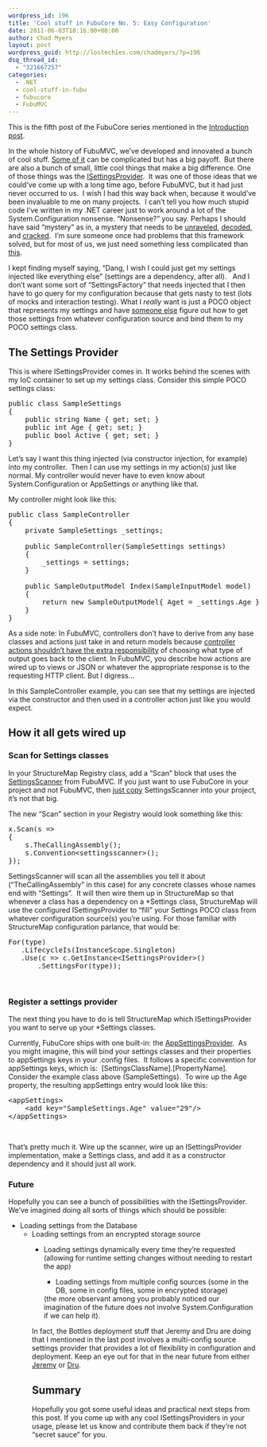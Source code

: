 ```yaml
---
wordpress_id: 196
title: 'Cool stuff in FubuCore No. 5: Easy Configuration'
date: 2011-06-03T18:16:00+00:00
author: Chad Myers
layout: post
wordpress_guid: http://lostechies.com/chadmyers/?p=196
dsq_thread_id:
  - "321667257"
categories:
  - .NET
  - cool-stuff-in-fubu
  - fubucore
  - FubuMVC
---
```

This is the fifth post of the FubuCore series mentioned in the [Introduction post](http://lostechies.com/chadmyers/2011/05/30/cool-stuff-in-fubucore-and-fubumvc-series/).

In the whole history of FubuMVC, we’ve developed and innovated a bunch of cool stuff. [Some of it](http://guides.fubumvc.com/advanced_behaviors.html) can be complicated but has a big payoff.&nbsp; But there are also a bunch of small, little cool things that make a big difference. One of those things was the [ISettingsProvider](https://github.com/DarthFubuMVC/fubucore/blob/master/src/FubuCore/Configuration/ISettingsProvider.cs).&nbsp; It was one of those ideas that we could’ve come up with a long time ago, before FubuMVC, but it had just never occurred to us.&nbsp; I wish I had this way back when, because it would’ve been invaluable to me on many projects.&nbsp; I can’t tell you how much stupid code I’ve written in my .NET career just to work around a lot of the System.Configuration nonsense. “Nonsense?” you say. Perhaps I should have said “mystery” as in, a mystery that needs to be [unraveled](http://www.codeproject.com/KB/dotnet/mysteriesofconfiguration.aspx), [decoded](http://www.codeproject.com/KB/dotnet/mysteriesofconfiguration2.aspx), and [cracked](http://www.codeproject.com/KB/dotnet/mysteriesofconfiguration3.aspx).&nbsp; I’m sure someone once had problems that this framework solved, but for most of us, we just need something less complicated than [this](http://msdn.microsoft.com/en-us/library/ff648130.aspx).

I kept finding myself saying, “Dang, I wish I could just get my settings injected like everything else” (settings are a dependency, after all).&nbsp;&nbsp; And I don’t want some sort of “SettingsFactory” that needs injected that I then have to go query for my configuration because that gets nasty to test (lots of mocks and interaction testing). What I _really_ want is just a POCO object that represents my settings and have [someone else](http://structuremap.net/structuremap/) figure out how to get those settings from whatever configuration source and bind them to my POCO settings class.&nbsp; 

## The Settings Provider

This is where ISettingsProvider comes in. It works behind the scenes with my IoC container to set up my settings class. Consider this simple POCO settings class:

<pre class="brush:csharp">public class SampleSettings
{
    public string Name { get; set; }
    public int Age { get; set; }
    public bool Active { get; set; }
}</pre>

Let’s say I want this thing injected (via constructor injection, for example) into my controller.&nbsp; Then I can use my settings in my action(s) just like normal. My controller would never have to even know about System.Configuration or AppSettings or anything like that.

My controller might look like this:

<pre class="brush:csharp">public class SampleController
{
    private SampleSettings _settings;
    
    public SampleController(SampleSettings settings)
    {
        _settings = settings;
    }
    
    public SampleOutputModel Index(SampleInputModel model)
    {
        return new SampleOutputModel{ Aget = _settings.Age };
    }
}</pre>

As a side note: In FubuMVC, controllers don’t have to derive from any base classes and actions just take in and return models because [controller actions shouldn’t have the extra responsibility](http://codebetter.com/jeremymiller/2008/10/23/our-opinions-on-the-asp-net-mvc-introducing-the-thunderdome-principle/) of choosing what type of output goes back to the client. In FubuMVC, you describe how actions are wired up to views or JSON or whatever the appropriate response is to the requesting HTTP client. But I digress…

In this SampleController example, you can see that my settings are injected via the constructor and then used in a controller action just like you would expect.

## How it all gets wired up

### Scan for Settings classes

In your StructureMap Registry class, add a “Scan” block that uses the [SettingsScanner](https://github.com/DarthFubuMVC/fubumvc/blob/master/src/FubuMVC.StructureMap/SettingsScanner.cs) from FubuMVC. If you just want to use FubuCore in your project and not FubuMVC, then [just copy](https://github.com/DarthFubuMVC/fubumvc/blob/master/license.txt) SettingsScanner into your project, it’s not that big.

The new “Scan” section in your Registry would look something like this:

<pre class="brush:csharp">x.Scan(s =&gt;
{
    s.TheCallingAssembly();
    s.Convention&lt;settingsscanner&gt;();
});
</pre>

SettingsScanner will scan all the assemblies you tell it about (“TheCallingAssembly” in this case) for any concrete classes whose names end with “Settings”.&nbsp; It will then wire them up in StructureMap so that whenever a class has a dependency on a *Settings class, StructureMap will use the configured ISettingsProvider to “fill” your Settings POCO class from whatever configuration source(s) you’re using. For those familiar with StructureMap configuration parlance, that would be:

<pre class="brush:csharp">For(type)
   .LifecycleIs(InstanceScope.Singleton)
   .Use(c =&gt; c.GetInstance&lt;ISettingsProvider&gt;()
       .SettingsFor(type));
</pre>

&nbsp;

### Register a settings provider

The next thing you have to do is tell StructureMap which ISettingsProvider you want to serve up your *Settings classes.

Currently, FubuCore ships with one built-in: the [AppSettingsProvider](https://github.com/DarthFubuMVC/fubucore/blob/master/src/FubuCore/Configuration/AppSettingsProvider.cs).&nbsp; As you might imagine, this will bind your settings classes and their properties to appSettings keys in your .config files.&nbsp; It follows a specific convention for appSettings keys, which is:&nbsp; [SettingsClassName].[PropertyName].&nbsp;&nbsp; Consider the example class above (SampleSettings).&nbsp; To wire up the Age property, the resulting appSettings entry would look like this:

<pre class="brush:xml">&lt;appSettings&gt;
    &lt;add key="SampleSettings.Age" value="29"/&gt;
&lt;/appSettings&gt;
</pre>

&nbsp;

That’s pretty much it. Wire up the scanner, wire up an ISettingsProvider implementation, make a Settings class, and add it as a constructor dependency and it should just all work.

### Future

Hopefully you can see a bunch of possibilities with the ISettingsProvider. We’ve imagined doing all sorts of things which should be possible:

  * Loading settings from the Database 
      * Loading settings from an encrypted storage source 
          * Loading settings dynamically every time they’re requested (allowing for runtime setting changes without needing to restart the app) 
              * Loading settings from multiple config sources (some in the DB, some in config files, some in encrypted storage)</ul> 
            (the more observant among you probably noticed our imagination of the future does not involve System.Configuration if we can help it).
            
            In fact, the Bottles deployment stuff that Jeremy and Dru are doing that I mentioned in the last post involves a multi-config source settings provider that provides a lot of flexibility in configuration and deployment. Keep an eye out for that in the near future from either [Jeremy](http://codebetter.com/jeremymiller) or [Dru](http://codebetter.com/drusellers/).
            
            ## Summary
            
            Hopefully you got some useful ideas and practical next steps from this post. If you come up with any cool ISettingsProviders in your usage, please let us know and contribute them back if they’re not “secret sauce” for you.